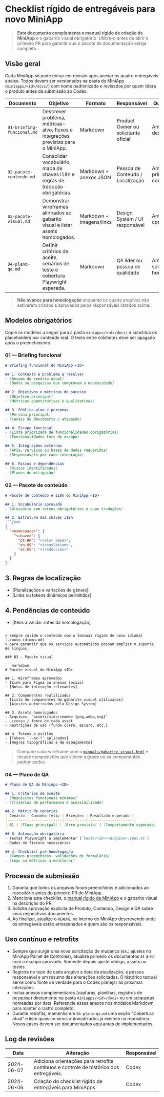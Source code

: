 # Checklist rígido de entregáveis para novo MiniApp

> **Este documento complementa o manual rígido de criação de MiniApp** e o gabarito
> visual obrigatório. Utilize-o antes de abrir o primeiro PR para garantir que o
> pacote de documentação esteja completo.

## Visão geral

Cada MiniApp só pode entrar em revisão após anexar os quatro entregáveis abaixo.
Todos devem ser versionados na pasta do MiniApp (`miniapps/<id>/docs/`) com nome
padronizado e revisados por quem lidera o produto antes da submissão ao Codex.

| Documento | Objetivo | Formato | Responsável | Quando anexar |
|-----------|----------|---------|-------------|----------------|
| `01-briefing-funcional.md` | Descrever problema, métricas-alvo, fluxos e integrações previstas para o MiniApp. | Markdown | Product Owner ou solicitante oficial | Antes de iniciar desenvolvimento |
| `02-pacote-conteudo.md` | Consolidar vocabulário, mapa de chaves i18n e regras de tradução obrigatórias. | Markdown + anexos JSON | Pessoa de Conteúdo / Localização | Antes do primeiro commit com strings |
| `03-pacote-visual.md` | Demonstrar wireframes alinhados ao gabarito visual e listar assets homologados. | Markdown + imagens/links | Design System / UI responsável | Antes de construir telas |
| `04-plano-qa.md` | Definir critérios de aceite, cenários de teste e cobertura Playwright esperada. | Markdown | QA líder ou pessoa de qualidade | Antes de solicitar homologação |

> **Não avance para homologação** enquanto os quatro arquivos não estiverem criados
> e aprovados pelos responsáveis listados acima.

## Modelos obrigatórios

Copie os modelos a seguir para a pasta `miniapps/<id>/docs/` e substitua os
placeholders por conteúdo real. O texto entre colchetes deve ser apagado após o
preenchimento.

### 01 — Briefing funcional

```markdown
# Briefing funcional do MiniApp <ID>

## 1. Contexto e problema a resolver
- [Resumo do cenário atual]
- [Dados ou pesquisas que comprovam a necessidade]

## 2. Objetivos e métricas de sucesso
- [Objetivo principal]
- [Métricas quantitativas e qualitativas]

## 3. Público-alvo e personas
- [Persona principal]
- [Canais de descoberta / ativação]

## 4. Escopo funcional
- [Lista priorizada de funcionalidades obrigatórias]
- [Funcionalidades fora de escopo]

## 5. Integrações externas
- [APIs, serviços ou bases de dados requeridos]
- [Responsáveis por cada integração]

## 6. Riscos e dependências
- [Riscos identificados]
- [Planos de mitigação]
```

### 02 — Pacote de conteúdo

```markdown
# Pacote de conteúdo e i18n do MiniApp <ID>

## 1. Vocabulário aprovado
- [Glossário com termos obrigatórios e suas traduções]

## 2. Estrutura das chaves i18n
```json
{
  "<namespace>": {
    "<chave>": {
      "pt-BR": "<valor base>",
      "en-US": "<translation>",
      "es-ES": "<traducción>"
    }
  }
}
```

## 3. Regras de localização
- [Pluralizações e variações de gênero]
- [Links ou tokens dinâmicos permitidos]

## 4. Pendências de conteúdo
- [Itens a validar antes da homologação]
```

> Sempre valide o conteúdo com o [manual rígido de novo idioma](./novo-idioma.md)
> para garantir que os serviços automáticos possam ampliar o suporte de línguas.

### 03 — Pacote visual

```markdown
# Pacote visual do MiniApp <ID>

## 1. Wireframes aprovados
- [Link para Figma ou anexos locais]
- [Notas de interação relevantes]

## 2. Componentes reutilizados
- [Lista de componentes do gabarito visual utilizados]
- [Ajustes autorizados pelo Design System]

## 3. Assets homologados
- Arquivos: `assets/<id>/<nome>.{png,webp,svg}`
- Licença / fonte de cada asset
- Restrições de uso (fundo claro, escuro, etc.)

## 4. Tokens e estilos
- [Tokens `--ac-*` aplicados]
- [Regras tipográficas e de espaçamento]
```

> Compare cada wireframe com o [`manuals/gabarito_visual.html`](./gabarito_visual.html)
> e recuse composições que violem a grade ou os componentes padronizados.

### 04 — Plano de QA

```markdown
# Plano de QA do MiniApp <ID>

## 1. Critérios de aceite
- [Requisitos funcionais mínimos]
- [Critérios de performance e acessibilidade]

## 2. Matriz de cenários
| Cenário | Caminho feliz | Exceções | Resultado esperado |
|---------|---------------|----------|---------------------|
| 01 | [Fluxo principal] | [Erro previsto] | [Comportamento esperado] |

## 3. Automação obrigatória
- Testes Playwright a implementar (`tests/<id>/<arquivo>.spec.ts`)
- Dados de fixture necessários

## 4. Checklist pré-homologação
- [Campos preenchidos, validações de formulário]
- [Logs ou métricas a monitorar]
```

## Processo de submissão

1. Garanta que todos os arquivos foram preenchidos e adicionados ao repositório
   antes do primeiro PR do MiniApp.
2. Mencione este checklist, o [manual rígido de MiniApp](./novo-miniapp.md) e o
   gabarito visual na descrição do PR.
3. Solicite aprovação explícita de Produto, Conteúdo, Design e QA sobre seus
   respectivos documentos.
4. Ao finalizar, atualize o `README.md` interno do MiniApp descrevendo onde os
   entregáveis estão armazenados e quem são os responsáveis.

## Uso contínuo e retrofits

- Sempre que surgir uma nova solicitação de mudança (ex.: ajustes no MiniApp
  Painel de Controles), atualize primeiro os documentos `01` a `04` com o escopo
  aprovado. Somente depois ajuste código, assets ou testes.
- Registre no topo de cada arquivo a data da atualização, a pessoa responsável e
  um resumo das alterações solicitadas. O histórico textual serve como fonte de
  verdade para o Codex planejar as próximas interações.
- Inclua anexos complementares (capturas, planilhas, registros de pesquisa)
  diretamente na pasta `miniapps/<id>/docs/` ou em subpastas nomeadas por data.
  Referencie esses anexos nos modelos Markdown para manter o rastro completo.
- Durante retrofits, mantenha em `04-plano-qa.md` uma seção "Cobertura atual" e
  liste quais cenários automatizados já existem no repositório. Novos casos
  devem ser documentados aqui antes de implementados.

## Log de revisões

| Data       | Alteração | Responsável |
|------------|-----------|-------------|
| 2024-06-07 | Adiciona orientações para retrofits contínuos e controle de histórico dos entregáveis. | Codex |
| 2024-06-06 | Criação do checklist rígido de entregáveis para MiniApps. | Codex |
